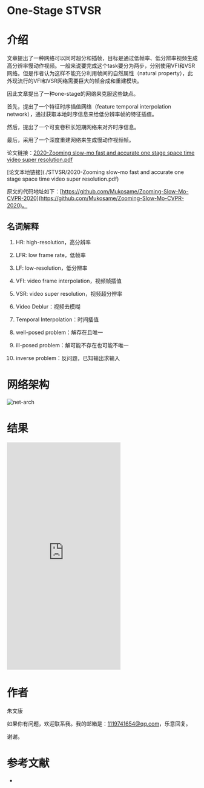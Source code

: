 # One-Stage STVSR

# 介绍

文章提出了一种网络可以同时超分和插帧，目标是通过低帧率、低分辨率视频生成高分辨率慢动作视频。一般来说要完成这个task要分为两步，分别使用VFI和VSR网络。但是作者认为这样不能充分利用帧间的自然属性（natural property），此外现流行的VFI和VSR网络需要巨大的帧合成和重建模块。

因此文章提出了一种one-stage的网络来克服这些缺点。

首先，提出了一个特征时序插值网络（feature temporal interpolation network），通过获取本地时序信息来给低分辨率帧的特征插值。

然后，提出了一个可变卷积长短期网络来对齐时序信息。

最后，采用了一个深度重建网络来生成慢动作视频帧。

论文链接：[2020-Zooming slow-mo fast and accurate one stage space time video super resolution.pdf](https://arxiv.org/pdf/2002.11616.pdf)

[论文本地链接](./STVSR/2020-Zooming slow-mo fast and accurate one stage space time video super resolution.pdf)

原文的代码地址如下：[https://github.com/Mukosame/Zooming-Slow-Mo-CVPR-2020](https://github.com/Mukosame/Zooming-Slow-Mo-CVPR-2020)。

## 名词解释

1. HR: high-resolution，高分辨率

2. LFR: low frame rate，低帧率

3. LF: low-resolution，低分辨率

4. VFI: video frame interpolation，视频帧插值

5. VSR: video super resolution，视频超分辨率

6. Video Deblur：视频去模糊

7. Temporal Interpolation：时间插值

8. well-posed problem：解存在且唯一

9. ill-posed problem：解可能不存在也可能不唯一

10. inverse problem：反问题，已知输出求输入



# 网络架构

![net-arch](./STVSR/net-arch.png)



# 结果

<iframe frameborder="0" src="https://v.qq.com/txp/iframe/player.html?vid=e3250valjad" height="600" allowFullScreen="true"></iframe>





# 作者

朱文康

如果你有问题，欢迎联系我。我的邮箱是：[1119741654@qq.com](1119741654@qq.com)，乐意回复。

谢谢。



# 参考文献

- 
